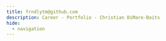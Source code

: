 ```yaml
---
title: frndlytm@github.com
description: Career - Portfolio - Christian DiMare-Baits
hide:
  - navigation
---
```


